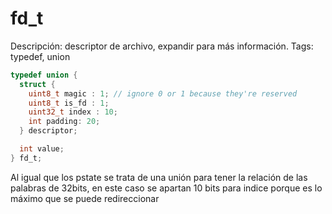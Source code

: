 # fd_t

Descripción: descriptor de archivo, expandir para más información.
Tags: typedef, union

```c
typedef union {
  struct {
    uint8_t magic : 1; // ignore 0 or 1 because they're reserved
    uint8_t is_fd : 1;
    uint32_t index : 10;
    int padding: 20;
  } descriptor;

  int value;
} fd_t;
```

Al igual que los pstate se trata de una unión para tener la relación de las palabras de 32bits, en este caso se apartan 10 bits para indice porque es lo máximo que se puede redireccionar